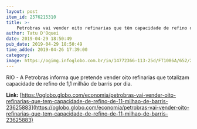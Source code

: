 ```yaml
---
layout: post
item_id: 2576215310
title: >-
    Petrobras vai vender oito refinarias que têm capacidade de refino de 1,1 milhão de barris
author: Tatu D'Oquei
date: 2019-04-29 18:50:49
pub_date: 2019-04-29 18:50:49
time_added: 2019-04-26 17:39:00
category: 
image: https://ogimg.infoglobo.com.br/in/14772366-113-25d/FT1086A/652/2014-766115321-2014-765910724-2014110550394.jpg_20141105.jpg_20141106.jpg
---
```


RIO - A Petrobras informa que pretende vender oito refinarias que totalizam capacidade de refino de 1,1 milhão de barris por dia.

**Link:** [https://oglobo.globo.com/economia/petrobras-vai-vender-oito-refinarias-que-tem-capacidade-de-refino-de-11-milhao-de-barris-23625883](https://oglobo.globo.com/economia/petrobras-vai-vender-oito-refinarias-que-tem-capacidade-de-refino-de-11-milhao-de-barris-23625883)

